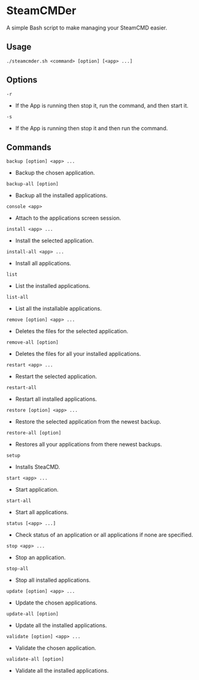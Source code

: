 # SteamCMDer

A simple Bash script to make managing your SteamCMD easier.

## Usage

`./steamcmder.sh <command> [option] [<app> ...]`

## Options

`-r`

- If the App is running then stop it, run the command, and then start it.

`-s`

- If the App is running then stop it and then run the command.

## Commands

`backup [option] <app> ...`

- Backup the chosen application.

`backup-all [option]`

- Backup all the installed applications.

`console <app>`

- Attach to the applications screen session.

`install <app> ...`

- Install the selected application.

`install-all <app> ...`

- Install all applications.

`list`

- List the installed applications.

`list-all`

- List all the installable applications.

`remove [option] <app> ...`

- Deletes the files for the selected application.

`remove-all [option]`

- Deletes the files for all your installed applications.

`restart <app> ...`

- Restart the selected application.

`restart-all`

- Restart all installed applications.

`restore [option] <app> ...`

- Restore the selected application from the newest backup.

`restore-all [option]`

- Restores all your applications from there newest backups.

`setup`

- Installs SteaCMD.

`start <app> ...`

- Start application.

`start-all`

- Start all applications.

`status [<app> ...]`

- Check status of an application or all applications if none are specified.

`stop <app> ...`

- Stop an application.

`stop-all`

- Stop all installed applications.

`update [option] <app> ...`

- Update the chosen applications.

`update-all [option]`

- Update all the installed applications.

`validate [option] <app> ...`

- Validate the chosen application.

`validate-all [option]`

- Validate all the installed applications.
